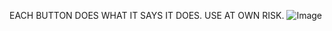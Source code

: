 EACH BUTTON DOES WHAT IT SAYS IT DOES.
USE AT OWN RISK.
![Image](https://github.com/user-attachments/assets/4d9971f8-8f7e-41e7-9139-0c4f2c3514b6)

